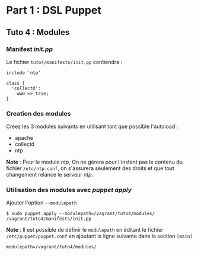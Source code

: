 # Part 1 : DSL Puppet

## Tuto 4 : Modules


### Manifest _init.pp_

Le fichier `tuto4/manifests/init.pp` contiendra :

    include 'ntp'
    
    class {
      'collectd':
        www => true;
    }


### Creation des modules

Créez les 3 modules suivants en utilisant tant que possible l'autoload :

* apache
* collectd
* ntp

__Note__ : Pour le module _ntp_, On ne gèrera pour l'instant pas le contenu du fichier `/etc/ntp.conf`, on s'assurera seulement des droits et que tout changement relance le serveur _ntp_.

### Utilisation des modules avec _puppet apply_

Ajouter l'option `--modulepath`

    $ sudo puppet apply --modulepath=/vagrant/tuto4/modules/ /vagrant/tuto4/manifests/init.pp

__Note__ : Il est possible de définir le `modulepath` en éditant le fichier `/etc/puppet/puppet.conf` en ajoutant la ligne suivante dans la section `[main]`

    modulepath=/vagrant/tuto4/modules/